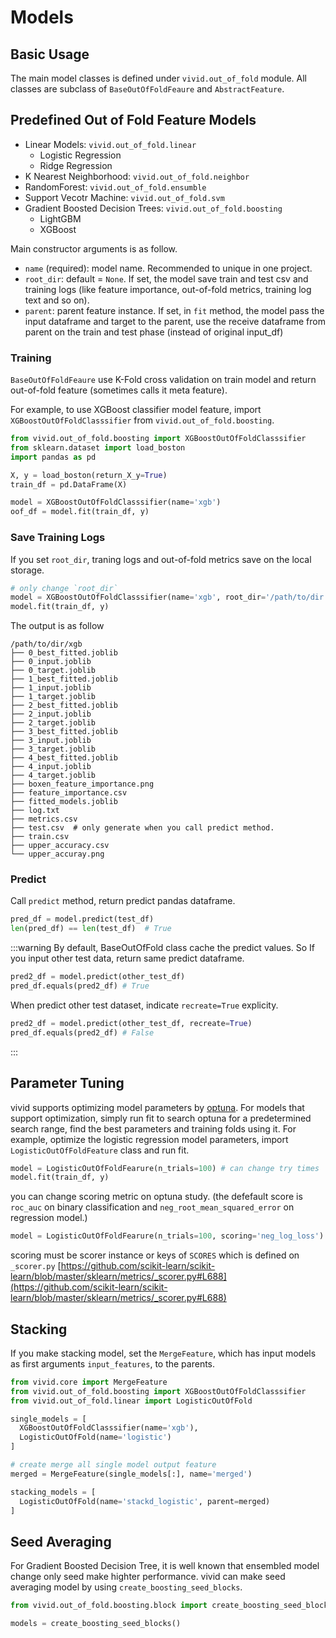 # Models

## Basic Usage

The main model classes is defined under `vivid.out_of_fold` module. All classes are subclass of `BaseOutOfFoldFeaure` and `AbstractFeature`.

## Predefined Out of Fold Feature Models

* Linear Models: `vivid.out_of_fold.linear`
  * Logistic Regression
  * Ridge Regression
* K Nearest Neighborhood: `vivid.out_of_fold.neighbor`
* RandomForest: `vivid.out_of_fold.ensumble`
* Support Vecotr Machine: `vivid.out_of_fold.svm`
* Gradient Boosted Decision Trees: `vivid.out_of_fold.boosting`
  * LightGBM
  * XGBoost

Main constructor arguments is as follow.

* `name` (required): model name. Recommended to unique in one project.
* `root_dir`: default = `None`. If set, the model save train and test csv and training logs (like feature importance, out-of-fold metrics, training log text and so on).
* `parent`: parent feature instance. If set, in `fit` method, the model pass the input dataframe and target to the parent, use the receive dataframe from parent on the train and test phase (instead of original input_df)

### Training

`BaseOutOfFoldFeaure` use K-Fold cross validation on train model and return out-of-fold feature (sometimes calls it meta feature).

For example, to use XGBoost classifier model feature, import `XGBoostOutOfFoldClasssifier` from `vivid.out_of_fold.boosting`.

```python
from vivid.out_of_fold.boosting import XGBoostOutOfFoldClasssifier
from sklearn.dataset import load_boston
import pandas as pd

X, y = load_boston(return_X_y=True)
train_df = pd.DataFrame(X)

model = XGBoostOutOfFoldClasssifier(name='xgb')
oof_df = model.fit(train_df, y)
```

### Save Training Logs

If you set `root_dir`, traning logs and out-of-fold metrics save on the local storage.

```python
# only change `root_dir`
model = XGBoostOutOfFoldClasssifier(name='xgb', root_dir='/path/to/dir')
model.fit(train_df, y)
```

The output is as follow

```
/path/to/dir/xgb
├── 0_best_fitted.joblib
├── 0_input.joblib
├── 0_target.joblib
├── 1_best_fitted.joblib
├── 1_input.joblib
├── 1_target.joblib
├── 2_best_fitted.joblib
├── 2_input.joblib
├── 2_target.joblib
├── 3_best_fitted.joblib
├── 3_input.joblib
├── 3_target.joblib
├── 4_best_fitted.joblib
├── 4_input.joblib
├── 4_target.joblib
├── boxen_feature_importance.png
├── feature_importance.csv
├── fitted_models.joblib
├── log.txt
├── metrics.csv
├── test.csv  # only generate when you call predict method.
├── train.csv
├── upper_accuracy.csv
└── upper_accuray.png
```

### Predict

Call `predict` method, return predict pandas dataframe.

```python
pred_df = model.predict(test_df)
len(pred_df) == len(test_df)  # True
```

:::warning
By default, BaseOutOfFold class cache the predict values. So If you input other test data, return same predict dataframe.

```python
pred2_df = model.predict(other_test_df)
pred_df.equals(pred2_df) # True
```

When predict other test dataset, indicate `recreate=True` explicity.

```python
pred2_df = model.predict(other_test_df, recreate=True)
pred_df.equals(pred2_df) # False
```
:::

## Parameter Tuning

vivid supports optimizing model parameters by [optuna](https://optuna.org/). For models that support optimization, simply run fit to search optuna for a predetermined search range, find the best parameters and training folds using it.
For example, optimize the logistic regression model parameters, import `LogisticOutOfFoldFeature` class and run fit.

```python
model = LogisticOutOfFoldFearure(n_trials=100) # can change try times
model.fit(train_df, y)
```

you can change scoring metric on optuna study. (the defefault score is `roc_auc` on binary classification and `neg_root_mean_squared_error` on regression model.) 

```python
model = LogisticOutOfFoldFearure(n_trials=100, scoring='neg_log_loss')
```

scoring must be scorer instance or keys of `SCORES` which is defined on `_scorer.py` [https://github.com/scikit-learn/scikit-learn/blob/master/sklearn/metrics/_scorer.py#L688](https://github.com/scikit-learn/scikit-learn/blob/master/sklearn/metrics/_scorer.py#L688)

## Stacking

If you make stacking model, set the `MergeFeature`, which has input models as first arguments `input_features`, to the parents.

```python
from vivid.core import MergeFeature
from vivid.out_of_fold.boosting import XGBoostOutOfFoldClasssifier
from vivid.out_of_fold.linear import LogisticOutOfFold

single_models = [
  XGBoostOutOfFoldClasssifier(name='xgb'),
  LogisticOutOfFold(name='logistic')
]

# create merge all single model output feature
merged = MergeFeature(single_models[:], name='merged')

stacking_models = [
  LogisticOutOfFold(name='stackd_logistic', parent=merged)
]
```

## Seed Averaging

For Gradient Boosted Decision Tree, it is well known that ensembled model change only seed make highter performance.
vivid can make seed averaging model by using `create_boosting_seed_blocks`.

```python
from vivid.out_of_fold.boosting.block import create_boosting_seed_blocks

models = create_boosting_seed_blocks()
```
